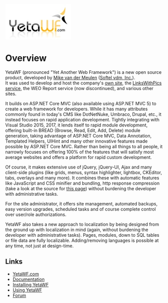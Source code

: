 ![Yet Another Web Framework](logo.jpg)

Overview
========

YetaWF (pronounced "Yet Another Web Framework") is a new open source product, developed by [Mike van der Meulen](http://mikevdm.com) ([Softel vdm, Inc.](http://softelvdm.com)).  
It was used to develop and host the company's [own site](http://softelvdm.com), the [LinksWithPics service](http://linkswithpics.com), the WEO Report service (now discontinued), and various other sites.

It builds on ASP.NET Core MVC (also available using ASP.NET MVC 5) to create a web framework for developers. 
While it has many attributes commonly found in today's CMS like DotNetNuke, Umbraco, Drupal, etc., it instead focuses on rapid application development.
Tightly integrating with Visual Studio 2015, 2017, it lends itself to rapid module development, offering built-in BREAD (Browse, Read, Edit, Add, Delete) module generation, taking advantage of ASP.NET Core MVC, Data Annotation, Templated Helpers, UIHint and many other innovative features made possible by ASP.NET Core MVC. 
Rather than being all things to all people, it narrowly focuses on offering 100% of the features that will satisfy most average websites and offers a platform for rapid custom development.

Of course, it makes extensive use of jQuery, jQuery-UI, Ajax and many client-side plugins (like grids, menus, syntax highlighter, lightbox, CKEditor, tabs, overlays and many more). 
It combines these with automatic features like JavaScript and CSS minifier and bundling, http response compression (take a look at the source for [this page](http://YetaWF.com)) without burdening the developer with administrative tasks.

For the site administrator, it offers site management, automated backups, easy version upgrades, scheduled tasks and of course complete control over user/role authorizations.

YetaWF also takes a new approach to localization by being designed from the ground up with localization in mind (again, without burdening the developer with administrative tasks). Pages, modules, down to SQL tables or file data are fully localizable. 
Adding/removing languages is possible at any time, not just at design-time.

Links
-----

* [YetaWF.com](http://yetawf.com)
* [Documentation](http://yetawf.com/Documentation/YetaWF)
* [Installing YetaWF](http://yetawf.com/Documentation/YetaWF/Topic/g_installing)
* [Using YetaWF](http://yetawf.com/Documentation/YetaWF/Topic/g_doc_gettingstarted)
* [Forum](http://forum.yetawf.com/)